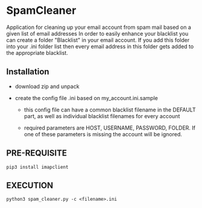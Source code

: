 # SpamCleaner

Application for cleaning up your email account from spam mail based on a given list of email addresses
In order to easily enhance your blacklist you can create a folder "Blacklist" in your email account. If you add this folder into your <filename>.ini folder list then every email address in this folder gets added to the appropriate blacklist.

## Installation

- download zip and unpack

- create the config file <filename>.ini based on my_account.ini.sample

  - this config file can have a common blacklist filename in the DEFAULT part, as well as individual blacklist filenames for every account

  - required parameters are HOST, USERNAME, PASSWORD, FOLDER. If one of these parameters is missing the account will be ignored.

## PRE-REQUISITE

```
pip3 install imapclient
```

## EXECUTION

```
python3 spam_cleaner.py -c <filename>.ini
```
